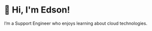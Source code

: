 # 👋 Hi, I'm Edson!

I’m a Support Engineer who enjoys learning about cloud technologies.
<!---
EddEcho/EddEcho is a ✨ special ✨ repository because its `README.md` (this file) appears on your GitHub profile.
You can click the Preview link to take a look at your changes.
--->
